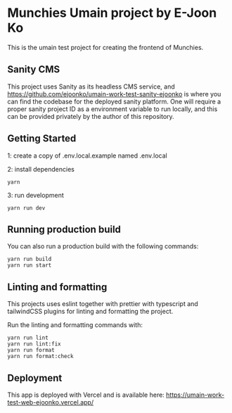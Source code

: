 # Munchies Umain project by E-Joon Ko

This is the umain test project for creating the frontend of Munchies.

## Sanity CMS

This project uses Sanity as its headless CMS service, and https://github.com/ejoonko/umain-work-test-sanity-ejoonko is where you can find the codebase for the deployed sanity platform.
One will require a proper sanity project ID as a environment variable to run locally, and this can be provided privately by the author of this repository.

## Getting Started

1: create a copy of .env.local.example named .env.local

2: install dependencies

```
yarn
```

3: run development

```
yarn run dev
```

## Running production build

You can also run a production build with the following commands:

```
yarn run build
yarn run start
```

## Linting and formatting

This projects uses eslint together with prettier with typescript and tailwindCSS plugins for linting and formatting the project.

Run the linting and formatting commands with:

```
yarn run lint
yarn run lint:fix
yarn run format
yarn run format:check
```

## Deployment

This app is deployed with Vercel and is available here: https://umain-work-test-web-ejoonko.vercel.app/
